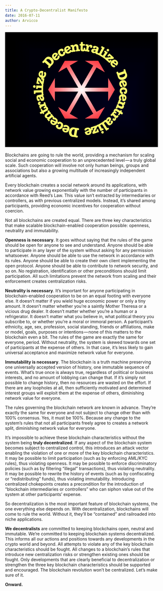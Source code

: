 ```yaml
---
title: A Crypto-Decentralist Manifesto
date: 2016-07-11
author: Arvicco
---
```


![Decentralize!](./1*gMu8qJtr2NeEuuGzvsfcnw.png)

Blockchains are going to rule the world, providing a mechanism for scaling
social and economic cooperation to an unprecedented level — a truly global
scale. Such cooperation will involve not only human beings, groups and
associations but also a growing multitude of increasingly independent
artificial agents.

Every blockchain creates a social network around its applications, with network value growing exponentially with the number of participants in accordance with Reed’s Law. This value isn’t extracted by intermediaries or controllers, as with previous centralized models. Instead, it’s shared among participants, providing economic incentives for cooperation without coercion.

Not all blockchains are created equal. There are three key characteristics that make scalable blockchain-enabled cooperation possible: openness, neutrality and immutability.

**Openness is necessary**. It goes without saying that the rules of the game should be open for anyone to see and understand. Anyone should be able to participate in any layer of the system without asking for any permission whatsoever. Anyone should be able to use the network in accordance with its rules. Anyone should be able to create their own client implementing the open protocol. Anyone should be able to contribute to network security, and so on. No registration, identification or other preconditions should limit participation. All such limitations prevent the network from scaling and their enforcement creates centralization risks.

**Neutrality is necessary**. It’s important for anyone participating in
blockchain-enabled cooperation to be on an equal footing with everyone else. It doesn’t matter if you wield huge economic power or only a tiny amount. It doesn’t matter whether you’re a saintly Mother Theresa or a vicious drug dealer. It doesn’t matter whether you’re a human or a refrigerator. It doesn’t matter what you believe in, what political theory you subscribe to, or whether you’re a moral or immoral person. A participant’s ethnicity, age, sex, profession, social standing, friends or affiliations, make or model, goals, purposes or intentions — none of this matters to the blockchain even a bit. The rules of the game are exactly the same for everyone, period. Without neutrality, the system is skewed towards one set of participants at the expense of others. In that case, it’s less likely to gain universal acceptance and maximize network value for everyone.

**Immutability is necessary**. The blockchain is a truth machine preserving one universally accepted version of history, one immutable sequence of events. What’s true once is always true, regardless of political or business interests, and no amount of lobbying can change that. If it’s simply not possible to change history, then no resources are wasted on the effort. If there are any loopholes at all, then sufficiently motivated and determined interest groups will exploit them at the expense of others, diminishing network value for everyone.

The rules governing the blockchain network are known in advance. They’re exactly the same for everyone and not subject to change other than with 100% consensus. Yes, it must be 100%. Because any change to the system’s rules that not all participants freely agree to creates a network split, diminishing network value for everyone.

It’s impossible to achieve these blockchain characteristics without the system
being **truly decentralized**. If any aspect of the blockchain system becomes
subject to centralized control, this introduces an attack vector enabling the
violation of one or more of the key blockchain characteristics. It may be
possible to limit participation (such as by enforcing AML/KYC rules), thus
violating openness. It may be possible to enforce discriminatory policies (such as by filtering “illegal” transactions), thus violating neutrality. It may be possible to rewrite the history of events (such as by confiscating or
“redistributing” funds), thus violating immutability. Introducing centralized
chokepoints creates a precondition for the introduction of “blockchain
intermediaries or controllers” who can siphon value out of the system at other participants’ expense.

So decentralization is the most important feature of blockchain systems, the one everything else depends on. With decentralization, blockchains will come to rule the world. Without it, they’ll be “contained” and railroaded into niche applications.

**We decentralists** are committed to keeping blockchains open, neutral and
immutable. We’re committed to keeping blockchain systems decentralized. This informs all our actions and positions towards any developments in the crypto world and beyond. All attempts to violate any of the key blockchain
characteristics should be fought. All changes to a blockchain’s rules that
introduce new centralization risks or strengthen existing ones should be fought. Only developments that are clearly beneficial to decentralization or strengthen the three key blockchain characteristics should be supported and encouraged.
The blockchain revolution won’t be centralized. Let’s make sure of it.

**Onward.**
